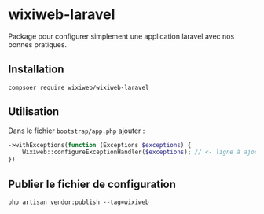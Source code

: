 # wixiweb-laravel

Package pour configurer simplement une application laravel avec nos bonnes pratiques.

## Installation

```shell
compsoer require wixiweb/wixiweb-laravel
```

## Utilisation

Dans le fichier `bootstrap/app.php` ajouter :

```php
->withExceptions(function (Exceptions $exceptions) {
    Wixiweb::configureExceptionHandler($exceptions); // <- ligne à ajouter
})
```

## Publier le fichier de configuration

```shell
php artisan vendor:publish --tag=wixiweb
```

